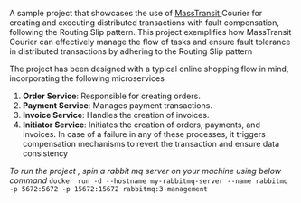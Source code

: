 A sample project that showcases the use of [MassTransit ](https://masstransit.io/)Courier for creating and executing distributed transactions with fault compensation, following the Routing Slip pattern. This project exemplifies how MassTransit Courier can effectively manage the flow of tasks and ensure fault tolerance in distributed transactions by adhering to the Routing Slip pattern


The project has been designed with a typical online shopping flow in mind, incorporating the following microservices

1. **Order Service**: Responsible for creating orders. 
2. **Payment Service**: Manages payment transactions. 
3. **Invoice Service**: Handles the creation of invoices. 
4. **Initiator Service**: Initiates the creation of orders, payments, and invoices. In case of a failure in any of these processes, it triggers compensation mechanisms to revert the transaction and ensure data consistency

_To run the project , spin a rabbit mq server on your machine using below command_ 
`docker run -d --hostname my-rabbitmq-server --name rabbitmq -p 5672:5672 -p 15672:15672 rabbitmq:3-management`
